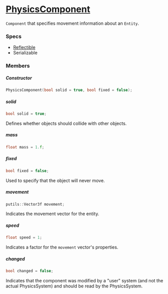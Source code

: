 # [PhysicsComponent](PhysicsComponent.hpp)

`Component` that specifies movement information about an `Entity`.

### Specs

* [Reflectible](https://github.com/phiste/putils/blob/master/reflection.md)
* Serializable

### Members

##### Constructor

```cpp
PhysicsComponent(bool solid = true, bool fixed = false);
```

##### solid

```cpp
bool solid = true;
```
Defines whether objects should collide with other objects.

##### mass

```cpp
float mass = 1.f;
```

##### fixed

```cpp
bool fixed = false;
```
Used to specify that the object will never move.

##### movement

```cpp
putils::Vector3f movement;
```
Indicates the movement vector for the entity.

##### speed

```cpp
float speed = 1;
```
Indicates a factor for the `movement` vector's properties.

##### changed

```cpp
bool changed = false;
```
Indicates that the component was modified by a "user" system (and not the actual PhysicsSystem) and should be read by the PhysicsSystem.
